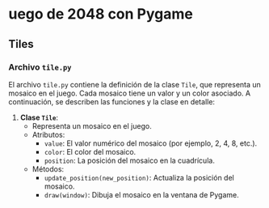# uego de 2048 con Pygame


## Tiles
### Archivo `tile.py`

El archivo `tile.py` contiene la definición de la clase `Tile`, que representa un mosaico en el juego. Cada mosaico tiene un valor y un color asociado. A continuación, se describen las funciones y la clase en detalle:

1. **Clase `Tile`**:
    - Representa un mosaico en el juego.
    - Atributos:
        - `value`: El valor numérico del mosaico (por ejemplo, 2, 4, 8, etc.).
        - `color`: El color del mosaico.
        - `position`: La posición del mosaico en la cuadrícula.
    - Métodos:
        - `update_position(new_position)`: Actualiza la posición del mosaico.
        - `draw(window)`: Dibuja el mosaico en la ventana de Pygame.